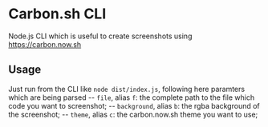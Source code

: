 # Carbon.sh CLI
Node.js CLI which is useful to create screenshots using https://carbon.now.sh
## Usage
Just run from the CLI like `node dist/index.js`, following here paramters which are being parsed
-- `file`, alias `f`: the complete path to the file which code you want to screenshot;
-- `background`, alias `b`: the rgba background of the screenshot;
-- `theme`, alias `c`: the carbon.now.sh theme you want to use;